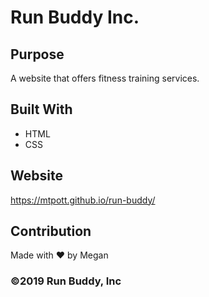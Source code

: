 # Run Buddy Inc.

## Purpose
A website that offers fitness training services.

## Built With
* HTML
* CSS

## Website
https://mtpott.github.io/run-buddy/

## Contribution
Made with ❤️ by Megan

### ©️2019 Run Buddy, Inc

